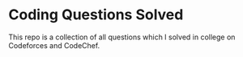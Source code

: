 # Coding Questions Solved
This repo is a collection of all questions which I solved in college on Codeforces and CodeChef.
